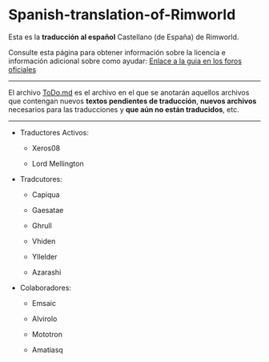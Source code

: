 Spanish-translation-of-Rimworld
===============================

Esta es la **traducción al español** Castellano (de España) de Rimworld.


Consulte esta página para obtener información sobre la licencia e información adicional sobre como ayudar:
[Enlace a la guia en los foros oficiales](http://ludeon.com/forums/index.php?topic=2933.0)

--------------------

El archivo [ToDo.md](ToDo.md) es el archivo en el que se anotarán aquellos archivos que contengan nuevos **textos pendientes de traducción**, **nuevos archivos** necesarios para las traducciones y **que aún no están traducidos**, etc.


--------------------

* Traductores Activos:
	* Xeros08

	* Lord Mellington


* Tradcutores:
	* Capiqua 

	* Gaesatae 

	* Ghrull

	* Vhiden

	* Yllelder

	* Azarashi


* Colaboradores:

	* Emsaic

	* Alvirolo

	* Mototron

	* Amatiasq
